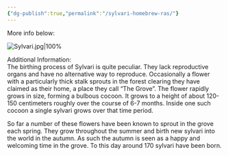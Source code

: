 ```yaml
---
{"dg-publish":true,"permalink":"/sylvari-homebrew-ras/"}
---
```


More info below:

![Sylvari.jpg|100%](/img/user/Sylvari.jpg)


Additional Information:  
The birthing process of Sylvari is quite peculiar. They lack reproductive organs and have no alternative way to reproduce. Occasionally a flower with a particularly thick stalk sprouts in the forest clearing they have claimed as their home, a place they call “The Grove”. The flower rapidly grows in size, forming a bulbous cocoon. It grows to a height of about 120-150 centimeters roughly over the course of 6-7 months. Inside one such cocoon a single sylvari grows over that time period.  

So far a number of these flowers have been known to sprout in the grove each spring. They grow throughout the summer and birth new sylvari into the world in the autumn. As such the autumn is seen as a happy and welcoming time in the grove. To this day around 170 sylvari have been born.

